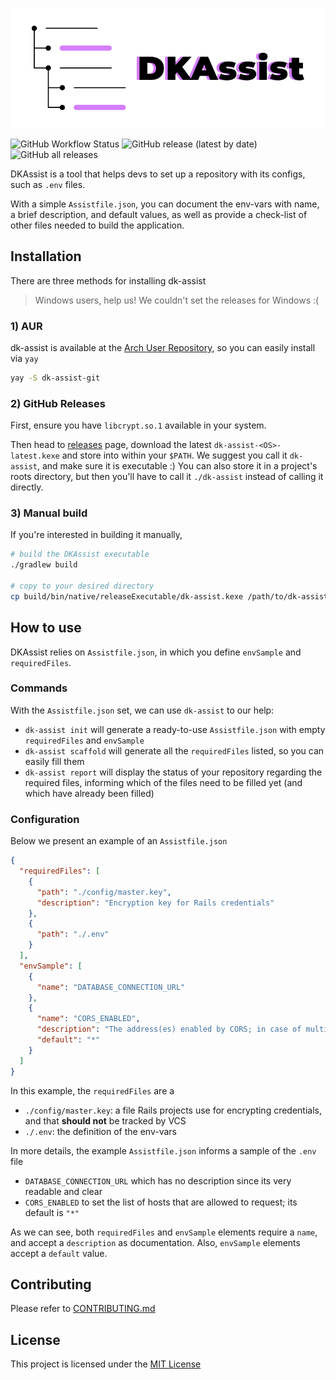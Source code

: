 ![DKAssist logo](DKAssistLogo.png)

![GitHub Workflow Status](https://img.shields.io/github/workflow/status/jooaodanieel/dk-assist/Create%20a%20new%20GitHub%20Release?style=for-the-badge) ![GitHub release (latest by date)](https://img.shields.io/github/v/release/jooaodanieel/dk-assist?style=for-the-badge)  ![GitHub all releases](https://img.shields.io/github/downloads/jooaodanieel/dk-assist/total?color=orange&style=for-the-badge)

DKAssist is a tool that helps devs to set up a repository with its configs, such as `.env` files.

With a simple `Assistfile.json`, you can document the env-vars with name, a brief description, and default values,
as well as provide a check-list of other files needed to build the application.  

## Installation

There are three methods for installing dk-assist

> Windows users, help us! We couldn't set the releases for Windows :(

### 1) AUR

dk-assist is available at the [Arch User Repository][aur], so you can easily install via `yay`

```bash
yay -S dk-assist-git
```

### 2) GitHub Releases

First, ensure you have `libcrypt.so.1` available in your system.

Then head to [releases][releases] page, download the latest `dk-assist-<OS>-latest.kexe` and store into within your `$PATH`.
We suggest you call it `dk-assist`, and make sure it is executable :) You can also store it in a project's roots directory,
but then you'll have to call it `./dk-assist` instead of calling it directly.


### 3) Manual build

If you're interested in building it manually,

```bash
# build the DKAssist executable
./gradlew build

# copy to your desired directory
cp build/bin/native/releaseExecutable/dk-assist.kexe /path/to/dk-assist
```

## How to use

DKAssist relies on `Assistfile.json`, in which you define `envSample` and `requiredFiles`. 

### Commands

With the `Assistfile.json` set, we can use `dk-assist` to our help:

- `dk-assist init` will generate a ready-to-use `Assistfile.json` with empty `requiredFiles` and `envSample` 
- `dk-assist scaffold` will generate all the `requiredFiles` listed, so you can easily fill them
- `dk-assist report` will display the status of your repository regarding the required files, informing which of the files need to be filled yet (and which have already been filled)


### Configuration

Below we present an example of an `Assistfile.json`

```json
{
  "requiredFiles": [
    {
      "path": "./config/master.key",
      "description": "Encryption key for Rails credentials"
    },
    {
      "path": "./.env"
    }
  ],
  "envSample": [
    {
      "name": "DATABASE_CONNECTION_URL"
    },
    {
      "name": "CORS_ENABLED",
      "description": "The address(es) enabled by CORS; in case of multiple, separate with ';' (semi-colon) and no spaces, e.g., 'http://something.com;http://other.com'; in case of enabling all, use '*'",
      "default": "*"
    }
  ]
}
```

In this example, the `requiredFiles` are a

- `./config/master.key`: a file Rails projects use for encrypting credentials, and that **should not** be tracked by VCS
- `./.env`: the definition of the env-vars

In more details, the example `Assistfile.json` informs a sample of the `.env` file

- `DATABASE_CONNECTION_URL` which has no description since its very readable and clear
- `CORS_ENABLED` to set the list of hosts that are allowed to request; its default is `"*"`

As we can see, both `requiredFiles` and `envSample` elements require a `name`, and accept a `description` as documentation.
Also, `envSample` elements accept a `default` value.



## Contributing

Please refer to [CONTRIBUTING.md][1]


## License

This project is licensed under the [MIT License][2]




[1]: https://github.com/jooaodanieel/dk-assist/blob/master/CONTRIBUTING.md
[2]: https://opensource.org/licenses/MIT


[aur]: https://aur.archlinux.org/packages/dk-assist-git
[releases]: https://github.com/jooaodanieel/dk-assist/releases
